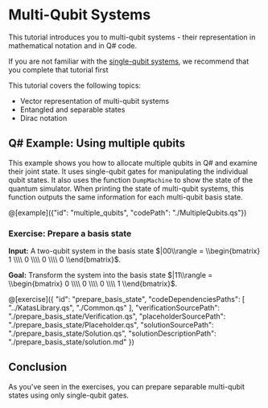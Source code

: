 # Multi-Qubit Systems

This tutorial introduces you to multi-qubit systems - their representation in mathematical notation and in Q# code.

If you are not familiar with the [single-qubit systems](../Qubit/Qubit.ipynb), we recommend that you complete that tutorial first

This tutorial covers the following topics:

- Vector representation of multi-qubit systems
- Entangled and separable states
- Dirac notation

## Q# Example: Using multiple qubits

This example shows you how to allocate multiple qubits in Q# and examine their joint state. It uses single-qubit gates for manipulating the individual qubit states. It also uses the function `DumpMachine` to show the state of the quantum simulator.
When printing the state of multi-qubit systems, this function outputs the same information for each multi-qubit basis state.

@[example]({"id": "multiple_qubits", "codePath": "./MultipleQubits.qs"})

### Exercise: Prepare a basis state

**Input:** A two-qubit system in the basis state $|00\\rangle = \\begin{bmatrix} 1 \\\\ 0 \\\\ 0 \\\\ 0 \\end{bmatrix}$.

**Goal:** Transform the system into the basis state $|11\\rangle = \\begin{bmatrix} 0 \\\\ 0 \\\\ 0 \\\\ 1 \\end{bmatrix}$.

@[exercise]({
"id": "prepare_basis_state",
"codeDependenciesPaths": [
"../KatasLibrary.qs",
"./Common.qs"
],
"verificationSourcePath": "./prepare_basis_state/Verification.qs",
"placeholderSourcePath": "./prepare_basis_state/Placeholder.qs",
"solutionSourcePath": "./prepare_basis_state/Solution.qs",
"solutionDescriptionPath": "./prepare_basis_state/solution.md"
})

## Conclusion

As you've seen in the exercises, you can prepare separable multi-qubit states using only single-qubit gates.
